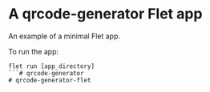 # A qrcode-generator Flet app

An example of a minimal Flet app.

To run the app:

```
flet run [app_directory]
```# qrcode-generator
# qrcode-generator-flet

